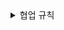 <details><summary>협업 규칙</summary>

## 업무 수행 과정

1. 자기가 할 일 issue로 생성

2. 로컬 환경에서 `#issue번호` 포함해서 새로운 branch 생성

   * `feature/#001_login_ui`
   * `fix/#001-change_login_ui`

3. 로컬에서 작업하면서 커밋 (커밋 컨벤션 지키기)

4. 작업이 완료되면 origin에 push하고 upstream main branch로 Pull Request 생성. 다른 사람들에게 확인 후 merge

5. merge 후 브랜치 삭제

```
골치아픈일이 생길 수 있기 때문에 가급적 main 브랜치에는 PR을 통해서만 merge하기.
```

<br>

## 커밋 컨벤션

```
<type>: 제목

세부 설명
```

* ex) `feat: add tabling system`

#### `type` 종류

* feat : 새로운 기능에 대한 커밋
* fix : 버그 수정에 대한 커밋
* build : 빌드 관련 파일 수정에 대한 커밋
* chore : 그 외 자잘한 수정에 대한 커밋
* ci : CI관련 설정 수정에 대한 커밋
* docs : 문서 수정에 대한 커밋
* style : 코드 스타일 혹은 포맷 등에 관한 커밋
* refactor :  코드 리팩토링에 대한 커밋
* test : 테스트 코드 수정에 대한 커밋

[참고자료](https://overcome-the-limits.tistory.com/entry/%ED%98%91%EC%97%85-%ED%98%91%EC%97%85%EC%9D%84-%EC%9C%84%ED%95%9C-%EA%B8%B0%EB%B3%B8%EC%A0%81%EC%9D%B8-git-%EC%BB%A4%EB%B0%8B%EC%BB%A8%EB%B2%A4%EC%85%98-%EC%84%A4%EC%A0%95%ED%95%98%EA%B8%B0), [참고자료2](https://beomseok95.tistory.com/m/328)
  </details>
